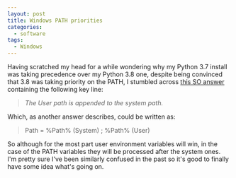 ```yaml
---
layout: post
title: Windows PATH priorities
categories:
  - software
tags:
  - Windows
---
```


Having scratched my head for a while wondering why my Python 3.7 install was taking precedence over my Python 3.8 one, despite<!--more--> being convinced that 3.8 was taking priority on the PATH, I stumbled across [this SO answer](https://superuser.com/a/878382) containing the following key line:

> _The User path is appended to the system path._

Which, as another answer describes, could be written as:

> Path = %Path% (System) ; %Path% (User)

So although for the most part user environment variables will win, in the case of the PATH variables they will be processed after the system ones. I'm pretty sure I've been similarly confused in the past so it's good to finally have some idea what's going on.
